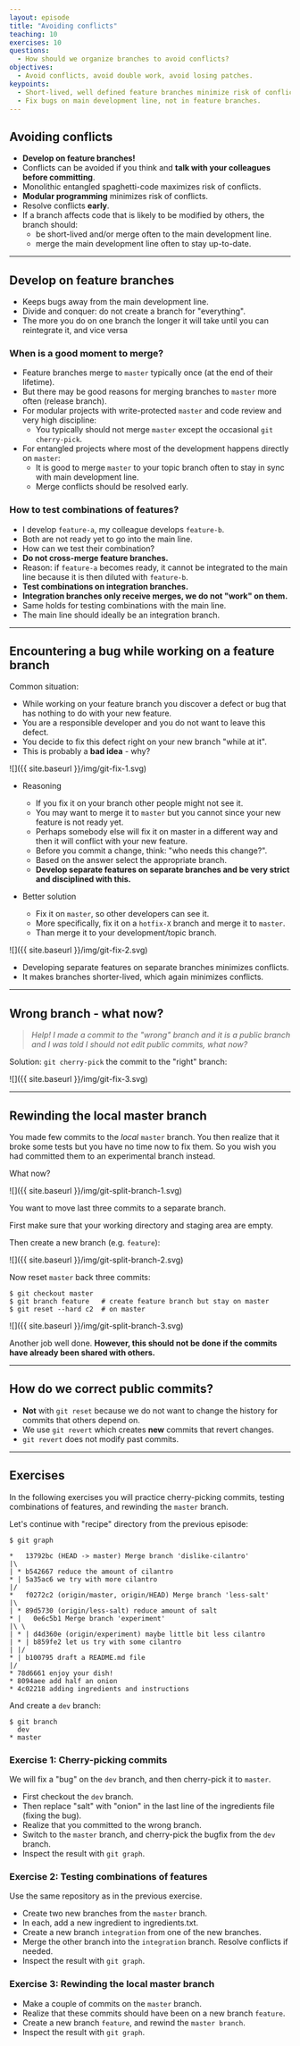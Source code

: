 ```yaml
---
layout: episode
title: "Avoiding conflicts"
teaching: 10
exercises: 10
questions:
  - How should we organize branches to avoid conflicts?
objectives:
  - Avoid conflicts, avoid double work, avoid losing patches.
keypoints:
  - Short-lived, well defined feature branches minimize risk of conflicts.
  - Fix bugs on main development line, not in feature branches.
---
```


## Avoiding conflicts

- **Develop on feature branches!**
- Conflicts can be avoided if you think and **talk with your colleagues before committing**.
- Monolithic entangled spaghetti-code maximizes risk of conflicts.
- **Modular programming** minimizes risk of conflicts.
- Resolve conflicts **early**.
- If a branch affects code that is likely to be modified by others, the
  branch should:
  - be short-lived and/or merge often to the main development line.
  - merge the main development line often to stay up-to-date.

---

## Develop on feature branches

- Keeps bugs away from the main development line.
- Divide and conquer: do not create a branch for "everything".
- The more you do on one branch the longer it will take until you can reintegrate it, and vice versa

### When is a good moment to merge?

- Feature branches merge to `master` typically once (at the end of their lifetime).
- But there may be good reasons for merging branches to `master` more often (release branch).
- For modular projects with write-protected `master` and code review and very high discipline:
    - You typically should not merge `master` except the occasional `git cherry-pick`.
- For entangled projects where most of the development happens directly on `master`:
    - It is good to merge `master` to your topic branch often to stay in sync with main development line.
    - Merge conflicts should be resolved early.

### How to test combinations of features?

- I develop `feature-a`, my colleague develops `feature-b`.
- Both are not ready yet to go into the main line.
- How can we test their combination?
- **Do not cross-merge feature branches.**
- Reason: if `feature-a` becomes ready, it cannot be integrated to the main line
  because it is then diluted with `feature-b`.
- **Test combinations on integration branches.**
- **Integration branches only receive merges, we do not "work" on them.**
- Same holds for testing combinations with the main line.
- The main line should ideally be an integration branch.

---

## Encountering a bug while working on a feature branch

Common situation:

- While working on your feature branch you discover a defect or bug that has nothing to do
  with your new feature.
- You are a responsible developer and you do not want to leave this defect.
- You decide to fix this defect right on your new branch "while at it".
- This is probably a **bad idea** - why?

![]({{ site.baseurl }}/img/git-fix-1.svg)

- Reasoning
    - If you fix it on your branch other people might not see it.
    - You may want to merge it to `master` but you cannot since your new feature is not ready yet.
    - Perhaps somebody else will fix it on master in a different way and then it will conflict
      with your new feature.
    - Before you commit a change, think: "who needs this change?".
    - Based on the answer select the appropriate branch.
    - **Develop separate features on separate branches and be very strict and disciplined with this.**

- Better solution
    - Fix it on `master`, so other developers can see it.
    - More specifically, fix it on a `hotfix-X` branch and merge it to `master`.
    - Than merge it to your development/topic branch.

![]({{ site.baseurl }}/img/git-fix-2.svg)

- Developing separate features on separate branches minimizes conflicts.
- It makes branches shorter-lived, which again minimizes conflicts.

---

## Wrong branch - what now?

> *Help! I made a commit to the "wrong" branch and it is a public branch and I was told
> I should not edit public commits, what now?*

Solution: `git cherry-pick` the commit to the "right" branch:

![]({{ site.baseurl }}/img/git-fix-3.svg)

---

## Rewinding the local master branch

You made few commits to the *local* `master` branch.
You then realize that it broke some tests but you have no time now to fix them.
So you wish you had committed them to an experimental branch instead.

What now?

![]({{ site.baseurl }}/img/git-split-branch-1.svg)

You want to move last three commits to a separate branch.

First make sure that your working directory and staging area are empty.

Then create a new branch (e.g. `feature`):

![]({{ site.baseurl }}/img/git-split-branch-2.svg)

Now reset `master` back three commits:

```shell
$ git checkout master
$ git branch feature   # create feature branch but stay on master
$ git reset --hard c2  # on master
```

![]({{ site.baseurl }}/img/git-split-branch-3.svg)

Another job well done.
**However, this should not be done if the commits have already been shared with others.**

---

## How do we correct public commits?

- **Not** with `git reset` because we do not want to change the history for commits that others depend on.
- We use `git revert` which creates **new** commits that revert changes.
- `git revert` does not modify past commits.

---

## Exercises 

In the following exercises you will practice cherry-picking commits, testing combinations of 
features, and rewinding the `master` branch.  

Let's continue with "recipe" directory from the previous episode:

```shell
$ git graph

*   13792bc (HEAD -> master) Merge branch 'dislike-cilantro'
|\  
| * b542667 reduce the amount of cilantro
* | 5a35ac6 we try with more cilantro
|/  
*   f0272c2 (origin/master, origin/HEAD) Merge branch 'less-salt'
|\  
| * 89d5730 (origin/less-salt) reduce amount of salt
* |   0e6c5b1 Merge branch 'experiment'
|\ \  
| * | d4d360e (origin/experiment) maybe little bit less cilantro
| * | b859fe2 let us try with some cilantro
| |/  
* | b100795 draft a README.md file
|/  
* 78d6661 enjoy your dish!
* 8094aee add half an onion
* 4c02218 adding ingredients and instructions
```

And create a `dev` branch:

```shell
$ git branch
  dev
* master
```

### Exercise 1: Cherry-picking commits

We will fix a "bug"
on the `dev` branch, and then cherry-pick it to `master`.

 - First checkout the `dev` branch.
 - Then replace "salt" with "onion" in the last line of the ingredients file (fixing the bug).
 - Realize that you committed to the wrong branch.
 - Switch to the `master` branch, and cherry-pick the bugfix from the `dev` branch.
 - Inspect the result with `git graph`.

### Exercise 2: Testing combinations of features

Use the same repository as in the previous exercise.  

 - Create two new branches from the `master` branch.
 - In each, add a new ingredient to ingredients.txt.
 - Create a new branch `integration` from one of the new branches.
 - Merge the other branch into the `integration` branch. Resolve conflicts if needed.
 - Inspect the result with `git graph`.
 

### Exercise 3: Rewinding the local master branch

 - Make a couple of commits on the `master` branch.
 - Realize that these commits should have been on a new branch `feature`.
 - Create a new branch `feature`, and rewind the `master branch`.
 - Inspect the result with `git graph`.

